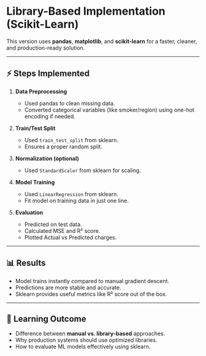 # Library-Based Implementation (Scikit-Learn)

This version uses **pandas**, **matplotlib**, and **scikit-learn** for a faster, cleaner, and production-ready solution.

---

## ⚡ Steps Implemented

1. **Data Preprocessing**
   - Used pandas to clean missing data.
   - Converted categorical variables (like smoker/region) using one-hot encoding if needed.

2. **Train/Test Split**
   - Used `train_test_split` from sklearn.
   - Ensures a proper random split.

3. **Normalization (optional)**
   - Used `StandardScaler` from sklearn for scaling.

4. **Model Training**
   - Used `LinearRegression` from sklearn.
   - Fit model on training data in just one line.

5. **Evaluation**
   - Predicted on test data.
   - Calculated MSE and R² score.
   - Plotted Actual vs Predicted charges.

---

## 📊 Results

- Model trains instantly compared to manual gradient descent.
- Predictions are more stable and accurate.
- Sklearn provides useful metrics like R² score out of the box.

---

## 📌 Learning Outcome

- Difference between **manual vs. library-based** approaches.
- Why production systems should use optimized libraries.
- How to evaluate ML models effectively using sklearn.
